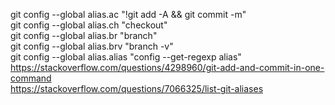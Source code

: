 git config --global alias.ac "!git add -A && git commit -m"<br>
git config --global alias.ch "checkout"<br>
git config --global alias.br "branch"<br>
git config --global alias.brv "branch -v"<br>
git config --global alias.alias "config --get-regexp alias"<br>
https://stackoverflow.com/questions/4298960/git-add-and-commit-in-one-command<br>
https://stackoverflow.com/questions/7066325/list-git-aliases